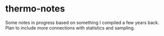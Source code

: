 # thermo-notes

Some notes in progress based on something I compiled a few years back. Plan to include more connections with statistics and sampling.
